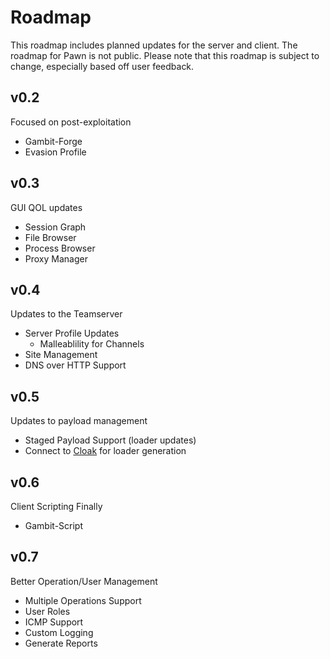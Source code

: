 # Roadmap

This roadmap includes planned updates for the server and client. The roadmap for Pawn is not public. Please note that this roadmap is subject to change, especially based off user feedback.

## v0.2

Focused on post-exploitation

- Gambit-Forge
- Evasion Profile

## v0.3

GUI QOL updates

- Session Graph
- File Browser
- Process Browser
- Proxy Manager

## v0.4

Updates to the Teamserver

- Server Profile Updates
  - Malleablility for Channels
- Site Management
- DNS over HTTP Support

## v0.5

Updates to payload management

- Staged Payload Support (loader updates)
- Connect to [Cloak](https://github.com/HackLike-co/Cloak) for loader generation

## v0.6

Client Scripting Finally

- Gambit-Script

## v0.7

Better Operation/User Management

- Multiple Operations Support
- User Roles
- ICMP Support
- Custom Logging
- Generate Reports
